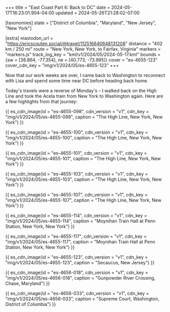 +++
title = "East Coast Part 6: Back to DC"
date = 2024-05-17T16:23:01.904-04:00
updated = 2024-05-26T21:28:02-07:00

[taxonomies]
state = ["District of Columbia", "Maryland", "New Jersey", "New York"]

[extra]
mastodon_url = "https://ericscouten.social/@travel/112516640648131208"
distance = "402 km / 250 mi"
route = "New York, New York, to Fairfax, Virginia"
markers = "markers.js"
track_log_key = "kml/v1/2024/05/2024-05-17.kml"
bounds = {sw = [38.864, -77.354], ne = [40.773, -73.995]}
cover = "es-4655-123"
cover_cdn_key = "img/v1/2024/05/es-4655-123"
+++

Now that our work weeks are over, I came back to Washington to reconnect with Lisa and spend some time near DC before heading back home.

<!-- more -->

Today's travels were a reverse of Monday's – I walked back on the High Line and took the Acela train from New York to Washington again. Here are a few highlights from that journey:

{{ es_cdn_image(id = "es-4655-098", cdn_version = "v1", cdn_key = "img/v1/2024/05/es-4655-098", caption = "The High Line, New York, New York") }}

{{ es_cdn_image(id = "es-4655-100", cdn_version = "v1", cdn_key = "img/v1/2024/05/es-4655-100", caption = "The High Line, New York, New York") }}

{{ es_cdn_image(id = "es-4655-101", cdn_version = "v1", cdn_key = "img/v1/2024/05/es-4655-101", caption = "The High Line, New York, New York") }}

{{ es_cdn_image(id = "es-4655-103", cdn_version = "v1", cdn_key = "img/v1/2024/05/es-4655-103", caption = "The High Line, New York, New York") }}

{{ es_cdn_image(id = "es-4655-107", cdn_version = "v1", cdn_key = "img/v1/2024/05/es-4655-107", caption = "The High Line, New York, New York") }}

{{ es_cdn_image(id = "es-4655-114", cdn_version = "v1", cdn_key = "img/v1/2024/05/es-4655-114", caption = "Moynihan Train Hall at Penn Station, New York, New York") }}

{{ es_cdn_image(id = "es-4655-117", cdn_version = "v1", cdn_key = "img/v1/2024/05/es-4655-117", caption = "Moynihan Train Hall at Penn Station, New York, New York") }}

{{ es_cdn_image(id = "es-4655-123", cdn_version = "v1", cdn_key = "img/v1/2024/05/es-4655-123", caption = "Secaucus, New Jersey") }}

{{ es_cdn_image(id = "es-4656-018", cdn_version = "v1", cdn_key = "img/v1/2024/05/es-4656-018", caption = "Gunpowder River Crossing, Chase, Maryland") }}

{{ es_cdn_image(id = "es-4656-033", cdn_version = "v1", cdn_key = "img/v1/2024/05/es-4656-033", caption = "Supreme Court, Washington, District of Columbia") }}

